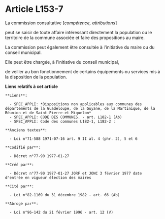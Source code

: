 # Article L153-7

La commission consultative [*compétence, attributions*]

peut se saisir de toute affaire intéressant directement la population ou le territoire de la commune associée et faire des
propositions au maire. 

La commission peut également être consultée à l'initiative du maire ou du conseil municipal. 

Elle peut être chargée, à l'initiative du conseil municipal,

de veiller au bon fonctionnement de certains équipements ou services mis à la disposition de la population.

**Liens relatifs à cet article**

	**Liens**:

	  - SPEC_APPLI: *Dispositions non applicables aux communes des départements de la Guadeloupe, de la Guyane, de la Martinique, de la Réunion et de Saint-Pierre-et-Miquelon*
	  - SPEC_APPLI: CODE DES COMMUNES. - art. L182-1 (Ab)
	  - SPEC_APPLI: Code des communes L182-1, L182-2 :

	**Anciens textes**:

	  - Loi n°71-588 1971-07-16 art. 9 II al. 4 (phr. 2), 5 et 6

	**Codifié par**:

	  - Décret n°77-90 1977-01-27

	**Créé par**:

	  - Décret n°77-90 1977-01-27 JORF et JONC 3 février 1977 date d'entrée en vigueur élection des maires

	**Cité par**:

	  - Loi n°82-1169 du 31 décembre 1982 - art. 66 (Ab)

	**Abrogé par**:

	  - Loi n°96-142 du 21 février 1996 - art. 12 (V)
